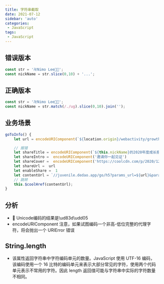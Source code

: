 ```yaml
---
title: 字符串截取
date: 2021-07-12
sidebar: 'auto'
categories:
 - JavaScript
tags:
 - JavaScript
---
```


##  错误版本

```js
const str = '卍Nimo Lee🔅🔅';
const nickName = str.slice(0,10) + '...';
```

##  正确版本

```js
const str = '卍Nimo Lee🔅🔅';
const nickName = str.match(/./ug).slice(0,10).join('');
```

##  业务场景

```js
goToInfo() {
    let url = encodeURIComponent(`${location.origin}/webactivity/growthReport/content?userId=${this.userId}`)

    // 报错
    let shareTitle = encodeURIComponent(`${this.nickName}的2020年度成长报告！`)
    let shareIntro =  encodeURIComponent('邀请你一起见证')
    let shareCover =  encodeURIComponent('https://coolcdn.com/p/2020/12/d285d7f8d19cf212e0028c9c6.jpg')
    let shareUrl =  url
    let enableShare =  1
    let contentUrl = `//juvenile.dedao.app/go/h5?params_url=${url}&params_activities_uuid=534960&params_title=${shareTitle}&shareUrl=${shareUrl}&enableShare=${enableShare}&shareTitle=${shareTitle}&shareIntro=${shareIntro}&shareCover=${shareCover}`;
    // 跳转
    this.$coolHref(contentUrl);
}
```


##  分析

-   🔅 Unicode编码的结果是\ud83d\udd05
-   encodeURIComponent 注意，如果试图编码一个非高-低位完整的代理字符，将会抛出一个 URIError 错误

##  String.length

-   该属性返回字符串中字符编码单元的数量。JavaScript 使用 UTF-16 编码，该编码使用一个 16 比特的编码单元来表示大部分常见的字符，使用两个代码单元表示不常用的字符。因此 length 返回值可能与字符串中实际的字符数量不相同。
